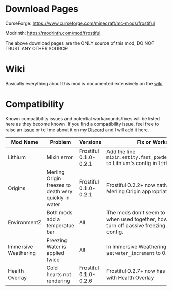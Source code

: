 # Download Pages

CurseForge: https://www.curseforge.com/minecraft/mc-mods/frostiful

Modrinth: https://modrinth.com/mod/frostiful

The above download pages are the ONLY source of this mod, DO NOT TRUST ANY OTHER SOURCE!

# Wiki

Basically everything about this mod is documented extensively on the [wiki](https://github.com/TheDeathlyCow/frostiful/wiki/).

# Compatibility

Known compatibility issues and potential workarounds/fixes will be listed here as they become known. If you find a compatibility issue, feel free to raise an [issue](https://github.com/TheDeathlyCow/frostiful/issues) or tell me about it on my [Discord](https://discord.gg/aqASuWebRU) and I will add it here.

| Mod Name             | Problem                                               | Versions              | Fix or Workaround                                                                                                                      |
|----------------------|-------------------------------------------------------|-----------------------|----------------------------------------------------------------------------------------------------------------------------------------|
| Lithium              | Mixin error                                           | Frostiful 0.1.0-0.2.1 | Add the line `mixin.entity.fast_powder_snow_check=false` to Lithium's config in `lithium.properties`.                                  |
| Origins              | Merling Origin freezes to death very quickly in water | Frostiful 0.1.0-0.2.1 | Frostiful 0.2.2+ now natively works with the Merling Origin appropriately                                                              |
| EnvironmentZ         | Both mods add a temperatue bar                        | All                   | The mods don't seem to immediately crash when used together, however you should turn off passive freezing for Frostiful in the config. |
| Immersive Weathering | Freezing Water is applied twice                       | All                   | In Immersive Weathering's Common Config, set `water_increment` to 0.                                                                   |
| Health Overlay       | Cold hearts not rendering                             | Frostiful 0.1.0-0.2.6 | Frostiful 0.2.7+ now has native compatibility with Health Overlay                                                                      | 

